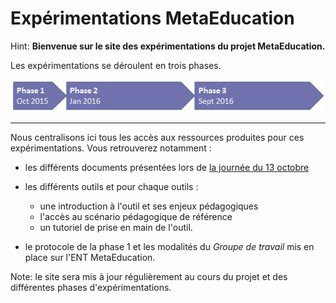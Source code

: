 # Expérimentations MetaEducation

Hint: **Bienvenue sur le site des expérimentations du projet MetaEducation.**

Les expérimentations se déroulent en trois phases.

![Phases des expérimentation](phase_expe.png)

----

Nous centralisons ici tous les accès aux ressources produites pour ces expérimentations. Vous retrouverez notamment :

* les différents documents présentées lors de [la journée du 13 octobre](phase1.md)
* les différents outils et pour chaque outils :

  * une introduction à l'outil et ses enjeux pédagogiques
  * l'accès au scénario pédagogique de référence
  * un tutoriel de prise en main de l'outil.

* le protocole de la phase 1 et les modalités du *Groupe de travail* mis en place sur l'ENT MetaEducation.

Note: le site sera mis à jour régulièrement au cours du projet et des différentes phases d'expérimentations.
